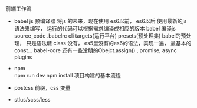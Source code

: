 前端工作流

- babel  js 预编译器   将js 的未来，现在使用
es6以前， es6以后 
使用最新的js 语法来编写， 运行的代码可以根据需求编译成相应的版本 
babel 编译js 
source_code .babelrc cli  targets(运行平台)
presets(预处理集)
babel的预处理， 只是语法糖 class 没有， 
es5里没有的es6的语法，实现一遍， 最基本的const... babel-core
还有一些没朋的Obejct.assign() , promise, async
plugins  


- npm  
  npm run dev 
  npm install 
  项目构建的基本流程
- postcss
  前缀，css 变量
- stlus/scss/less 